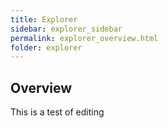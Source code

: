 ```yaml
---
title: Explorer
sidebar: explorer_sidebar
permalink: explorer_overview.html
folder: explorer
---
```


## Overview

This is a test of editing
